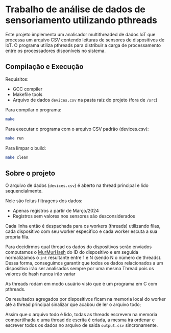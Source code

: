 # Trabalho de análise de dados de sensoriamento utilizando pthreads 

Este projeto implementa um analisador multithreaded de dados IoT que processa um arquivo CSV contendo leituras de sensores de dispositivos de IoT. O programa utiliza pthreads para distribuir a carga de processamento entre os processadores disponíveis no sistema.

## Compilação e Execução

Requisitos:
- GCC compiler
- Makefile tools
- Arquivo de dados `devices.csv` na pasta raíz do projeto (fora de `/src`)

Para compilar o programa:

```bash
make
```

Para executar o programa com o arquivo CSV padrão (devices.csv):

```bash
make run
```

Para limpar o build:

```bash
make clean
```

## Sobre o projeto

O arquivo de dados (`devices.csv`) é aberto na thread principal e lido sequencialmente.

Nele são feitas filtragens dos dados:
- Apenas registros a partir de Março/2024
- Registros sem valores nos sensores são desconsiderados

Cada linha então é despachada para os workers (threads) utilizando filas, cada dispositivo com seu worker especifico e cada worker escuta a sua propria fila.

Para decidirmos qual thread os dados do dispositivos serão enviados computamos o [MurMurHash](https://en.wikipedia.org/wiki/MurmurHash) do ID do dispositivo e em seguida normalizamos o `int` resultante entre 1 e N (sendo N o número de threads). Dessa forma, conseguimos garantir que todos os dados relacionados a um dispositivo irão ser analisados sempre por uma mesma Thread pois os valores de hash nunca irão variar 

As threads rodam em modo usuário visto que é um programa em C com pthreads.

Os resultados agregados por dispositivos ficam na memoria local do worker até a thread principal sinalizar que acabou de ler o arquivo todo;

Assim que o arquivo todo é lido, todas as threads escrevem na memoria compartilhada e uma thread de escrita é criada, a mesma irá ordenar e escrever todos os dados no arquivo de saida `output.csv` sincronamente.

